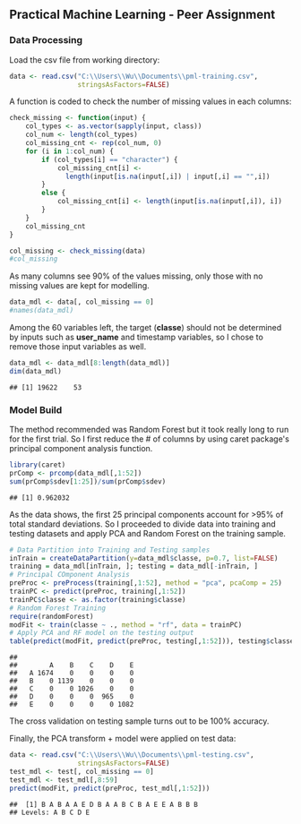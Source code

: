 ## Practical Machine Learning - Peer Assignment 

### Data Processing

Load the csv file from working directory:


```r
data <- read.csv("C:\\Users\\Wu\\Documents\\pml-training.csv", 
                 stringsAsFactors=FALSE)
```

A function is coded to check the number of missing values in each columns:


```r
check_missing <- function(input) {
    col_types <- as.vector(sapply(input, class))
    col_num <- length(col_types)
    col_missing_cnt <- rep(col_num, 0)
    for (i in 1:col_num) {
        if (col_types[i] == "character") {
            col_missing_cnt[i] <- 
              length(input[is.na(input[,i]) | input[,i] == "",i])
        }
        else {
            col_missing_cnt[i] <- length(input[is.na(input[,i]), i])
        }
    }
    col_missing_cnt
}

col_missing <- check_missing(data)
#col_missing
```

As many columns see 90% of the values missing, only those with no missing values are kept for modelling.


```r
data_mdl <- data[, col_missing == 0]
#names(data_mdl)
```

Among the 60 variables left, the target (**classe**) should not be determined by inputs such as **user_name** and timestamp variables, so I chose to remove those input variables as well.


```r
data_mdl <- data_mdl[8:length(data_mdl)]
dim(data_mdl)
```

```
## [1] 19622    53
```

### Model Build 

The method recommended was Random Forest but it took really long to run for the first trial. So I first reduce the # of columns by using caret package's principal component analysis function.


```r
library(caret)
prComp <- prcomp(data_mdl[,1:52])
sum(prComp$sdev[1:25])/sum(prComp$sdev)
```

```
## [1] 0.962032 
```

As the data shows, the first 25 principal components account for >95% of total standard deviations. So I proceeded to divide data into training and testing datasets and apply PCA and Random Forest on the training sample.

```r
# Data Partition into Training and Testing samples
inTrain = createDataPartition(y=data_mdl$classe, p=0.7, list=FALSE)
training = data_mdl[inTrain, ]; testing = data_mdl[-inTrain, ]
# Principal COmponent Analysis
preProc <- preProcess(training[,1:52], method = "pca", pcaComp = 25)
trainPC <- predict(preProc, training[,1:52])
trainPC$classe <- as.factor(training$classe)
# Random Forest Training
require(randomForest)
modFit <- train(classe ~ ., method = "rf", data = trainPC)
# Apply PCA and RF model on the testing output
table(predict(modFit, predict(preProc, testing[,1:52])), testing$classe)
```

```
##    
##        A    B    C    D    E
##   A 1674    0    0    0    0
##   B    0 1139    0    0    0
##   C    0    0 1026    0    0
##   D    0    0    0  965    0
##   E    0    0    0    0 1082
```

The cross validation on testing sample turns out to be 100% accuracy.  

Finally, the PCA transform + model were applied on test data:

```r
data <- read.csv("C:\\Users\\Wu\\Documents\\pml-testing.csv", 
                 stringsAsFactors=FALSE)
test_mdl <- test[, col_missing == 0]
test_mdl <- test_mdl[,8:59]
predict(modFit, predict(preProc, test_mdl[,1:52]))
```

```
##  [1] B A B A A E D B A A B C B A E E A B B B
## Levels: A B C D E

```